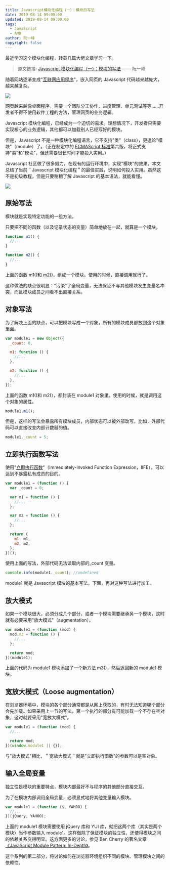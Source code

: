 ```yaml
---
title: Javascript模块化编程（一）：模块的写法
date: 2019-08-14 09:00:00
updated: 2019-08-14 09:00:00
tags:
  - JavaScript
  - AMD
author: 阮一峰
copyright: false
---
```


最近学习这个模块化编程，转载几篇大佬文章学习一下。

> 原文链接: [Javascript 模块化编程（一）：模块的写法](http://www.ruanyifeng.com/blog/2012/10/javascript_module.html) —— 阮一峰

<!--more-->

随着网站逐渐变成"[互联网应用程序](http://en.wikipedia.org/wiki/Web_application)"，嵌入网页的 Javascript 代码越来越庞大，越来越复杂。

![](https://img.iszy.xyz/20190814094600.png)

网页越来越像桌面程序，需要一个团队分工协作、进度管理、单元测试等等......开发者不得不使用软件工程的方法，管理网页的业务逻辑。

Javascript 模块化编程，已经成为一个迫切的需求。理想情况下，开发者只需要实现核心的业务逻辑，其他都可以加载别人已经写好的模块。

但是，Javascript 不是一种模块化编程语言，它不支持"类"（class），更遑论"模块"（module）了。（正在制定中的 [ECMAScript 标准](http://en.wikipedia.org/wiki/ECMAScript)第六版，将正式支持"类"和"模块"，但还需要很长时间才能投入实用。）

Javascript 社区做了很多努力，在现有的运行环境中，实现"模块"的效果。本文总结了当前＂Javascript 模块化编程＂的最佳实践，说明如何投入实用。虽然这不是初级教程，但是只要稍稍了解 Javascript 的基本语法，就能看懂。

![](https://img.iszy.xyz/20190814094950.png)

## 原始写法

模块就是实现特定功能的一组方法。

只要把不同的函数（以及记录状态的变量）简单地放在一起，就算是一个模块。

```js
function m1() {
  //...
}

function m2() {
  //...
}
```

上面的函数 m1()和 m2()，组成一个模块。使用的时候，直接调用就行了。

这种做法的缺点很明显："污染"了全局变量，无法保证不与其他模块发生变量名冲突，而且模块成员之间看不出直接关系。

## 对象写法

为了解决上面的缺点，可以把模块写成一个对象，所有的模块成员都放到这个对象里面。

```js
var module1 = new Object({
  _count: 0,

  m1: function () {
    //...
  },

  m2: function () {
    //...
  },
});
```

上面的函数 m1()和 m2(），都封装在 module1 对象里。使用的时候，就是调用这个对象的属性。

```js
module1.m1();
```

但是，这样的写法会暴露所有模块成员，内部状态可以被外部改写。比如，外部代码可以直接改变内部计数器的值。

```js
module1._count = 5;
```

## 立即执行函数写法

使用"[立即执行函数](http://benalman.com/news/2010/11/immediately-invoked-function-expression/)"（Immediately-Invoked Function Expression，IIFE），可以达到不暴露私有成员的目的。

```js
var module1 = (function () {
  var _count = 0;

  var m1 = function () {
    //...
  };

  var m2 = function () {
    //...
  };

  return {
    m1: m1,
    m2: m2,
  };
})();
```

使用上面的写法，外部代码无法读取内部的\_count 变量。

```js
console.info(module1._count); //undefined
```

module1 就是 Javascript 模块的基本写法。下面，再对这种写法进行加工。

## 放大模式

如果一个模块很大，必须分成几个部分，或者一个模块需要继承另一个模块，这时就有必要采用"放大模式"（augmentation）。

```js
var module1 = (function (mod) {
  mod.m3 = function () {
    //...
  };

  return mod;
})(module1);
```

上面的代码为 module1 模块添加了一个新方法 m3()，然后返回新的 module1 模块。

## 宽放大模式（Loose augmentation）

在浏览器环境中，模块的各个部分通常都是从网上获取的，有时无法知道哪个部分会先加载。如果采用上一节的写法，第一个执行的部分有可能加载一个不存在空对象，这时就要采用"宽放大模式"。

```js
var module1 = (function (mod) {
  //...

  return mod;
})(window.module1 || {});
```

与"放大模式"相比，＂宽放大模式＂就是"立即执行函数"的参数可以是空对象。

## 输入全局变量

独立性是模块的重要特点，模块内部最好不与程序的其他部分直接交互。

为了在模块内部调用全局变量，必须显式地将其他变量输入模块。

```js
var module1 = (function ($, YAHOO) {
  //...
})(jQuery, YAHOO);
```

上面的 module1 模块需要使用 jQuery 库和 YUI 库，就把这两个库（其实是两个模块）当作参数输入 module1。这样做除了保证模块的独立性，还使得模块之间的依赖关系变得明显。这方面更多的讨论，参见 Ben Cherry 的著名文章[《JavaScript Module Pattern: In-Depth》](http://www.adequatelygood.com/2010/3/JavaScript-Module-Pattern-In-Depth)。

这个系列的第二部分，将讨论如何在浏览器环境组织不同的模块、管理模块之间的依赖性。
